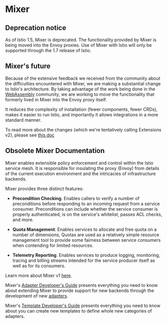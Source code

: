 # Mixer

## Deprecation notice

As of Istio 1.5, Mixer is deprecated. The functionality provided by Mixer is
being moved into the Envoy proxies. Use of Mixer with Istio will only be
supported through the 1.7 release of Istio.

## Mixer's future

Because of the extensive feedback we received from the community about the
difficulties encountered with Mixer, we are making a substantial change to
Istio's architecture. By taking advantage of the work being done in the
[WebAssembly](https://webassembly.org) community, we are working to move the
functionality that formerly lived in Mixer into the Envoy proxy itself.

It reduces the complexity of installation (fewer components, fewer CRDs),
makes it easier to run Istio, and importantly it allows integrations in a more
standard manner.

To read more about the changes (which we're tentatively calling Extensions v2),
please see
[this doc](
https://docs.google.com/document/d/1x5XeKWRdpFPAy7JYxiTz5u-Ux2eoBQ80lXT6XYjvUuQ/edit#heading=h.8kpssnjs5pqw)

## Obsolete Mixer Documentation

Mixer enables extensible policy enforcement and control within the Istio service
mesh. It is responsible for insulating the proxy (Envoy) from details of the
current execution environment and the intricacies of infrastructure backends.

Mixer provides three distinct features:

- **Precondition Checking**. Enables callers to verify a number of preconditions
  before responding to an incoming request from a service consumer.
  Preconditions can include whether the service consumer is properly
  authenticated, is on the service's whitelist, passes ACL checks, and more.

- **Quota Management**. Enables services to allocate and free quota on a number
  of dimensions, Quotas are used as a relatively simple resource management tool
  to provide some fairness between service consumers when contending for limited
  resources.

- **Telemetry Reporting**. Enables services to produce logging, monitoring,
  tracing and billing streams intended for the service producer itself as well
  as for its consumers.

Learn more about Mixer v1
[here](https://istio.io/docs/concepts/policies-and-telemetry/).

Mixer's
[Adapter Developer's Guide](https://github.com/istio/istio/wiki/Mixer-Out-Of-Process-Adapter-Dev-Guide)
presents everything you need to know about extending Mixer to provide support
for new backends through the development of new
[adapters](https://istio.io/docs/concepts/policies-and-telemetry/#adapters).

Mixer's
[Template Developer's Guide](https://github.com/istio/istio/wiki/Mixer-Template-Dev-Guide)
presents everything you need to know about you can create new templates to define
whole new categories of adapters.
